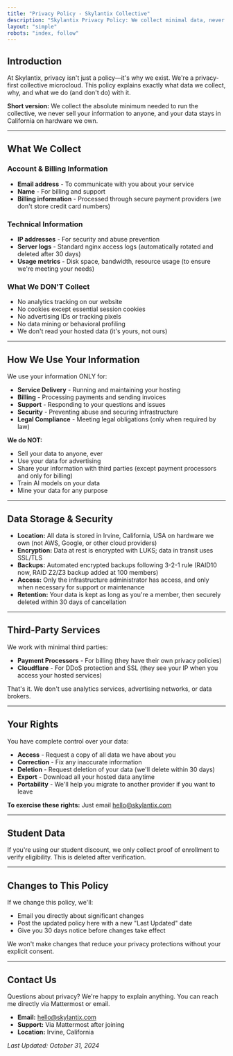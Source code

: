 ```yaml
---
title: "Privacy Policy - Skylantix Collective"
description: "Skylantix Privacy Policy: We collect minimal data, never sell your information, and keep everything in California. Privacy-first collective cloud."
layout: "simple"
robots: "index, follow"
---
```


## Introduction

At Skylantix, privacy isn't just a policy—it's why we exist. We're a privacy-first collective microcloud. This policy explains exactly what data we collect, why, and what we do (and don't do) with it.

**Short version:** We collect the absolute minimum needed to run the collective, we never sell your information to anyone, and your data stays in California on hardware we own.

---

## What We Collect

### Account & Billing Information
* **Email address** - To communicate with you about your service
* **Name** - For billing and support
* **Billing information** - Processed through secure payment providers (we don't store credit card numbers)

### Technical Information
* **IP addresses** - For security and abuse prevention
* **Server logs** - Standard nginx access logs (automatically rotated and deleted after 30 days)
* **Usage metrics** - Disk space, bandwidth, resource usage (to ensure we're meeting your needs)

### What We DON'T Collect
* No analytics tracking on our website
* No cookies except essential session cookies
* No advertising IDs or tracking pixels
* No data mining or behavioral profiling
* We don't read your hosted data (it's yours, not ours)

---

## How We Use Your Information

We use your information ONLY for:

* **Service Delivery** - Running and maintaining your hosting
* **Billing** - Processing payments and sending invoices
* **Support** - Responding to your questions and issues
* **Security** - Preventing abuse and securing infrastructure
* **Legal Compliance** - Meeting legal obligations (only when required by law)

**We do NOT:**
* Sell your data to anyone, ever
* Use your data for advertising
* Share your information with third parties (except payment processors and only for billing)
* Train AI models on your data
* Mine your data for any purpose

---

## Data Storage & Security

* **Location:** All data is stored in Irvine, California, USA on hardware we own (not AWS, Google, or other cloud providers)
* **Encryption:** Data at rest is encrypted with LUKS; data in transit uses SSL/TLS
* **Backups:** Automated encrypted backups following 3-2-1 rule (RAID10 now, RAID Z2/Z3 backup added at 100 members)
* **Access:** Only the infrastructure administrator has access, and only when necessary for support or maintenance
* **Retention:** Your data is kept as long as you're a member, then securely deleted within 30 days of cancellation

---

## Third-Party Services

We work with minimal third parties:

* **Payment Processors** - For billing (they have their own privacy policies)
* **Cloudflare** - For DDoS protection and SSL (they see your IP when you access your hosted services)

That's it. We don't use analytics services, advertising networks, or data brokers.

---

## Your Rights

You have complete control over your data:

* **Access** - Request a copy of all data we have about you
* **Correction** - Fix any inaccurate information
* **Deletion** - Request deletion of your data (we'll delete within 30 days)
* **Export** - Download all your hosted data anytime
* **Portability** - We'll help you migrate to another provider if you want to leave

**To exercise these rights:** Just email hello@skylantix.com

---

## Student Data

If you're using our student discount, we only collect proof of enrollment to verify eligibility. This is deleted after verification.

---

## Changes to This Policy

If we change this policy, we'll:
* Email you directly about significant changes
* Post the updated policy here with a new "Last Updated" date
* Give you 30 days notice before changes take effect

We won't make changes that reduce your privacy protections without your explicit consent.

---

## Contact Us

Questions about privacy? We're happy to explain anything. You can reach me directly via Mattermost or email.

* **Email:** hello@skylantix.com
* **Support:** Via Mattermost after joining
* **Location:** Irvine, California

*Last Updated: October 31, 2024*
